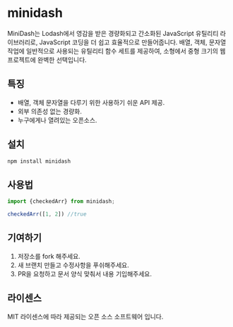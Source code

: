 # minidash

MiniDash는 Lodash에서 영감을 받은 경량화되고 간소화된 JavaScript 유틸리티 라이브러리로, JavaScript 코딩을 더 쉽고 효율적으로 만들어줍니다. 배열, 객체, 문자열 작업에 일반적으로 사용되는 유틸리티 함수 세트를 제공하여, 소형에서 중형 크기의 웹 프로젝트에 완벽한 선택입니다.

## 특징

-   배열, 객체 문자열을 다루기 위한 사용하기 쉬운 API 제공.
-   외부 의존성 없는 경량화.
-   누구에게나 열려있는 오픈소스.

## 설치

```bash
npm install minidash
```

## 사용법

```javascript
import {checkedArr} from minidash;

checkedArr([1, 2]) //true
```

## 기여하기

1. 저장소를 fork 해주세요.
2. 새 브랜치 만들고 수정사항을 푸쉬해주세요.
3. PR을 요청하고 문서 양식 맞춰서 내용 기입해주세요.

## 라이센스

MIT 라이센스에 따라 제공되는 오픈 소스 소프트웨어 입니다.
